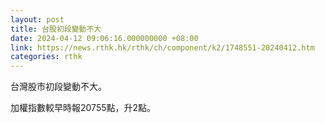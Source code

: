 ```yaml
---
layout: post
title: 台股初段變動不大
date: 2024-04-12 09:06:16.000000000 +08:00
link: https://news.rthk.hk/rthk/ch/component/k2/1748551-20240412.htm
categories: rthk
---
```


台灣股市初段變動不大。

加權指數較早時報20755點，升2點。
